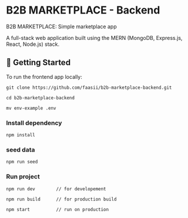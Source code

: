 #  B2B MARKETPLACE - Backend

B2B MARKETPLACE: Simple marketplace app

A full-stack web application built using the MERN (MongoDB, Express.js, React, Node.js) stack.


## 🚀 Getting Started

To run the frontend app locally:

```
git clone https://github.com/faasii/b2b-marketplace-backend.git

cd b2b-marketplace-backend

mv env-example .env
```

### Install dependency
```
npm install
````

### seed data
```
npm run seed
````

### Run project

```
npm run dev        // for developement

npm run build      // for production build

npm start          // run on production

```



